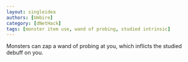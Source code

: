 ```yaml
---
layout: singleidea
authors: [Umbire]
category: [dNetHack]
tags: [monster item use, wand of probing, studied intrinsic]
---
```

Monsters can zap a wand of probing at you, which inflicts the studied debuff on you.
